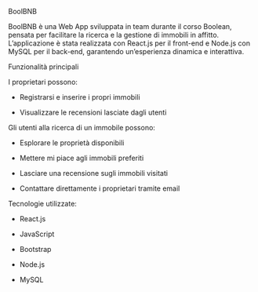  BoolBNB

BoolBNB è una Web App sviluppata in team durante il corso Boolean, pensata per facilitare la ricerca e la gestione di immobili in affitto.
L’applicazione è stata realizzata con React.js per il front-end e Node.js con MySQL per il back-end, garantendo un’esperienza dinamica e interattiva.

 Funzionalità principali

  I proprietari possono:

  - Registrarsi e inserire i propri immobili

  - Visualizzare le recensioni lasciate dagli utenti

Gli utenti alla ricerca di un immobile possono:

  - Esplorare le proprietà disponibili

  - Mettere mi piace agli immobili preferiti

  - Lasciare una recensione sugli immobili visitati

  - Contattare direttamente i proprietari tramite email

 Tecnologie utilizzate:

  - React.js

  - JavaScript

  - Bootstrap

  - Node.js

  - MySQL
